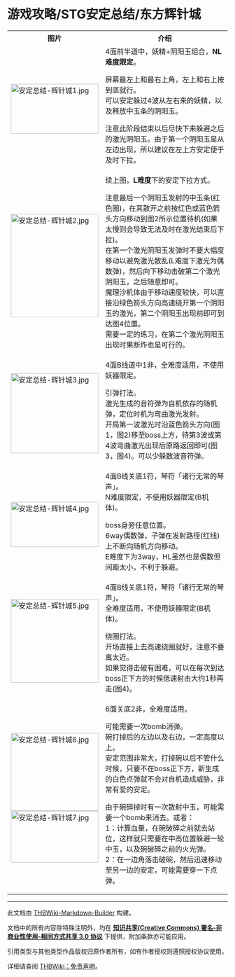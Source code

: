 # 游戏攻略/STG安定总结/东方辉针城

<!-- source html: G:\repos\THBWiki-Markdown-Builder\THBWikiMarkdown\Temp\main\c\cf\ns0%3A%E6%B8%B8%E6%88%8F%E6%94%BB%E7%95%A5%2FSTG%E5%AE%89%E5%AE%9A%E6%80%BB%E7%BB%93%2F%E4%B8%9C%E6%96%B9%E8%BE%89%E9%92%88%E5%9F%8E.html -->




<table>

<tbody><tr>
<th>图片</th>
<th>介绍
</th></tr>
<tr>
<td><a href="./文件-安定总结-辉针城1.jpg.md" class="image"><img alt="安定总结-辉针城1.jpg" src="https://upload.thwiki.cc/thumb/b/be/%E5%AE%89%E5%AE%9A%E6%80%BB%E7%BB%93-%E8%BE%89%E9%92%88%E5%9F%8E1.jpg/200px-%E5%AE%89%E5%AE%9A%E6%80%BB%E7%BB%93-%E8%BE%89%E9%92%88%E5%9F%8E1.jpg" decoding="async" loading="lazy" width="200" height="114" srcset="https://upload.thwiki.cc/thumb/b/be/%E5%AE%89%E5%AE%9A%E6%80%BB%E7%BB%93-%E8%BE%89%E9%92%88%E5%9F%8E1.jpg/300px-%E5%AE%89%E5%AE%9A%E6%80%BB%E7%BB%93-%E8%BE%89%E9%92%88%E5%9F%8E1.jpg 1.5x, https://upload.thwiki.cc/b/be/%E5%AE%89%E5%AE%9A%E6%80%BB%E7%BB%93-%E8%BE%89%E9%92%88%E5%9F%8E1.jpg 2x" data-file-width="385" data-file-height="220"></a>
</td>
<td>4面前半道中，妖精+阴阳玉组合，<b>NL难度限定</b>。
<p>屏幕最左上和最右上角，左上和右上按到底就行。<br>可以安定躲过4波从左右来的妖精，以及释放中玉条的阴阳玉。
</p><p>注意此阶段结束以后尽快下来躲避之后的激光阴阳玉。由于第一个阴阳玉是从左边出现，所以建议在左上方安定便于及时下拉。
</p>
</td></tr>
<tr>
<td><a href="./文件-安定总结-辉针城2.jpg.md" class="image"><img alt="安定总结-辉针城2.jpg" src="https://upload.thwiki.cc/thumb/e/e4/%E5%AE%89%E5%AE%9A%E6%80%BB%E7%BB%93-%E8%BE%89%E9%92%88%E5%9F%8E2.jpg/200px-%E5%AE%89%E5%AE%9A%E6%80%BB%E7%BB%93-%E8%BE%89%E9%92%88%E5%9F%8E2.jpg" decoding="async" loading="lazy" width="200" height="236" srcset="https://upload.thwiki.cc/thumb/e/e4/%E5%AE%89%E5%AE%9A%E6%80%BB%E7%BB%93-%E8%BE%89%E9%92%88%E5%9F%8E2.jpg/300px-%E5%AE%89%E5%AE%9A%E6%80%BB%E7%BB%93-%E8%BE%89%E9%92%88%E5%9F%8E2.jpg 1.5x, https://upload.thwiki.cc/thumb/e/e4/%E5%AE%89%E5%AE%9A%E6%80%BB%E7%BB%93-%E8%BE%89%E9%92%88%E5%9F%8E2.jpg/400px-%E5%AE%89%E5%AE%9A%E6%80%BB%E7%BB%93-%E8%BE%89%E9%92%88%E5%9F%8E2.jpg 2x" data-file-width="744" data-file-height="878"></a>
</td>
<td>续上图，<b>L难度</b>下的安定下拉方式。
<p>注意最后一个阴阳玉发射的中玉条(红色圈)，在其散开之前按红色或蓝色箭头方向移动到图2所示位置待机(如果太慢则会导致无法及时在激光结束后下拉)。<br>在第一个激光阴阳玉发弹时不要大幅度移动以避免激光散乱(L难度下激光为偶数弹)，然后向下移动击破第二个激光阴阳玉，之后随意即可。<br>魔理沙机体由于移动速度较快，可以直接沿绿色箭头方向高速绕开第一个阴阳玉的激光，第二个阴阳玉出现前即可到达图4位置。<br>需要一定的练习，在第二个激光阴阳玉出现时果断炸也是可行的。
</p>
</td></tr>
<tr>
<td><a href="./文件-安定总结-辉针城3.jpg.md" class="image"><img alt="安定总结-辉针城3.jpg" src="https://upload.thwiki.cc/thumb/f/f5/%E5%AE%89%E5%AE%9A%E6%80%BB%E7%BB%93-%E8%BE%89%E9%92%88%E5%9F%8E3.jpg/200px-%E5%AE%89%E5%AE%9A%E6%80%BB%E7%BB%93-%E8%BE%89%E9%92%88%E5%9F%8E3.jpg" decoding="async" loading="lazy" width="200" height="183" srcset="https://upload.thwiki.cc/thumb/f/f5/%E5%AE%89%E5%AE%9A%E6%80%BB%E7%BB%93-%E8%BE%89%E9%92%88%E5%9F%8E3.jpg/300px-%E5%AE%89%E5%AE%9A%E6%80%BB%E7%BB%93-%E8%BE%89%E9%92%88%E5%9F%8E3.jpg 1.5x, https://upload.thwiki.cc/thumb/f/f5/%E5%AE%89%E5%AE%9A%E6%80%BB%E7%BB%93-%E8%BE%89%E9%92%88%E5%9F%8E3.jpg/400px-%E5%AE%89%E5%AE%9A%E6%80%BB%E7%BB%93-%E8%BE%89%E9%92%88%E5%9F%8E3.jpg 2x" data-file-width="772" data-file-height="706"></a>
</td>
<td>4面B线道中1非，全难度适用，不使用妖器限定。
<p>引弹打法。<br>激光生成的音符弹为自机依存的随机弹，定位时机为弯曲激光发射。<br>开局第一波激光时沿蓝色箭头方向(图1，图2)移至boss上方，待第3波或第4波弯曲激光出现后原路返回即可(图3，图4)。可以少躲数波音符弹。
</p>
</td></tr>
<tr>
<td><a href="./文件-安定总结-辉针城4.jpg.md" class="image"><img alt="安定总结-辉针城4.jpg" src="https://upload.thwiki.cc/thumb/f/fd/%E5%AE%89%E5%AE%9A%E6%80%BB%E7%BB%93-%E8%BE%89%E9%92%88%E5%9F%8E4.jpg/200px-%E5%AE%89%E5%AE%9A%E6%80%BB%E7%BB%93-%E8%BE%89%E9%92%88%E5%9F%8E4.jpg" decoding="async" loading="lazy" width="200" height="103" srcset="https://upload.thwiki.cc/thumb/f/fd/%E5%AE%89%E5%AE%9A%E6%80%BB%E7%BB%93-%E8%BE%89%E9%92%88%E5%9F%8E4.jpg/300px-%E5%AE%89%E5%AE%9A%E6%80%BB%E7%BB%93-%E8%BE%89%E9%92%88%E5%9F%8E4.jpg 1.5x, https://upload.thwiki.cc/f/fd/%E5%AE%89%E5%AE%9A%E6%80%BB%E7%BB%93-%E8%BE%89%E9%92%88%E5%9F%8E4.jpg 2x" data-file-width="386" data-file-height="199"></a>
</td>
<td>4面B线关底1符，琴符「诸行无常的琴声」。<br>N难度限定，不使用妖器限定(B机体)。
<p>boss身旁任意位置。<br>6way偶数弹，子弹在发射路径(红线)上不断向随机方向移动。<br>E难度下为3way，HL虽然也是偶数但间距太小，不利于躲避。
</p>
</td></tr>
<tr>
<td><a href="./文件-安定总结-辉针城5.jpg.md" class="image"><img alt="安定总结-辉针城5.jpg" src="https://upload.thwiki.cc/thumb/e/e6/%E5%AE%89%E5%AE%9A%E6%80%BB%E7%BB%93-%E8%BE%89%E9%92%88%E5%9F%8E5.jpg/200px-%E5%AE%89%E5%AE%9A%E6%80%BB%E7%BB%93-%E8%BE%89%E9%92%88%E5%9F%8E5.jpg" decoding="async" loading="lazy" width="200" height="191" srcset="https://upload.thwiki.cc/thumb/e/e6/%E5%AE%89%E5%AE%9A%E6%80%BB%E7%BB%93-%E8%BE%89%E9%92%88%E5%9F%8E5.jpg/300px-%E5%AE%89%E5%AE%9A%E6%80%BB%E7%BB%93-%E8%BE%89%E9%92%88%E5%9F%8E5.jpg 1.5x, https://upload.thwiki.cc/thumb/e/e6/%E5%AE%89%E5%AE%9A%E6%80%BB%E7%BB%93-%E8%BE%89%E9%92%88%E5%9F%8E5.jpg/400px-%E5%AE%89%E5%AE%9A%E6%80%BB%E7%BB%93-%E8%BE%89%E9%92%88%E5%9F%8E5.jpg 2x" data-file-width="606" data-file-height="578"></a>
</td>
<td>4面B线关底1符，琴符「诸行无常的琴声」。<br>全难度适用，不使用妖器限定(B机体)。
<p>绕圈打法。<br>开场直接上去高速绕圈就好，注意不要离太近。<br>如果觉得击破有困难，可以在每次到达boss正下方的时候低速射击大约1秒再走(图4)。
</p>
</td></tr>
<tr>
<td><a href="./文件-安定总结-辉针城6.jpg.md" class="image"><img alt="安定总结-辉针城6.jpg" src="https://upload.thwiki.cc/thumb/2/2b/%E5%AE%89%E5%AE%9A%E6%80%BB%E7%BB%93-%E8%BE%89%E9%92%88%E5%9F%8E6.jpg/200px-%E5%AE%89%E5%AE%9A%E6%80%BB%E7%BB%93-%E8%BE%89%E9%92%88%E5%9F%8E6.jpg" decoding="async" loading="lazy" width="200" height="178" srcset="https://upload.thwiki.cc/thumb/2/2b/%E5%AE%89%E5%AE%9A%E6%80%BB%E7%BB%93-%E8%BE%89%E9%92%88%E5%9F%8E6.jpg/300px-%E5%AE%89%E5%AE%9A%E6%80%BB%E7%BB%93-%E8%BE%89%E9%92%88%E5%9F%8E6.jpg 1.5x, https://upload.thwiki.cc/2/2b/%E5%AE%89%E5%AE%9A%E6%80%BB%E7%BB%93-%E8%BE%89%E9%92%88%E5%9F%8E6.jpg 2x" data-file-width="348" data-file-height="310"></a><br><a href="./文件-安定总结-辉针城7.jpg.md" class="image"><img alt="安定总结-辉针城7.jpg" src="https://upload.thwiki.cc/thumb/2/2b/%E5%AE%89%E5%AE%9A%E6%80%BB%E7%BB%93-%E8%BE%89%E9%92%88%E5%9F%8E7.jpg/200px-%E5%AE%89%E5%AE%9A%E6%80%BB%E7%BB%93-%E8%BE%89%E9%92%88%E5%9F%8E7.jpg" decoding="async" loading="lazy" width="200" height="118" srcset="https://upload.thwiki.cc/thumb/2/2b/%E5%AE%89%E5%AE%9A%E6%80%BB%E7%BB%93-%E8%BE%89%E9%92%88%E5%9F%8E7.jpg/300px-%E5%AE%89%E5%AE%9A%E6%80%BB%E7%BB%93-%E8%BE%89%E9%92%88%E5%9F%8E7.jpg 1.5x, https://upload.thwiki.cc/2/2b/%E5%AE%89%E5%AE%9A%E6%80%BB%E7%BB%93-%E8%BE%89%E9%92%88%E5%9F%8E7.jpg 2x" data-file-width="347" data-file-height="205"></a>
</td>
<td>6面关底2非，全难度适用。
<p>可能需要一次bomb消弹。<br>碗打掉后的左边以及右边，一定高度以上。<br>安定范围非常大，打掉碗以后不管什么时候，只要不在boss正下方，新生成的白色点弹就不会对自机造成威胁，非常有爱的安定。
</p><p>由于碗碎掉时有一次散射中玉，可能需要一个bomb来消去。或者：<br>1：计算血量，在碗破碎之前就去站位，这样就只需要在中高位置躲避一轮中玉，以及碗破碎之前的火光弹。<br>2：在一边角落击破碗，然后迅速移动至另一边的安定，可能需要穿一下点弹。
</p>
</td></tr></tbody></table>






---

此文档由 [THBWiki-Markdown-Builder](https://github.com/Delsin-Yu/THBWiki-Markdown-Builder) 构建。

文档中的所有内容除特殊注明外，均在 [**知识共享(Creative Commons) 署名-非商业性使用-相同方式共享 3.0 协议**](https://creativecommons.org/licenses/by-sa/3.0/deed.zh-hans) 下提供，附加条款亦可能应用。

引用类型与其他类型作品版权归原作者所有，如有作者授权则遵照授权协议使用。

详细请查阅 [THBWiki：免责声明](https://thbwiki.cc/THBWiki:%E5%85%8D%E8%B4%A3%E5%A3%B0%E6%98%8E)。

